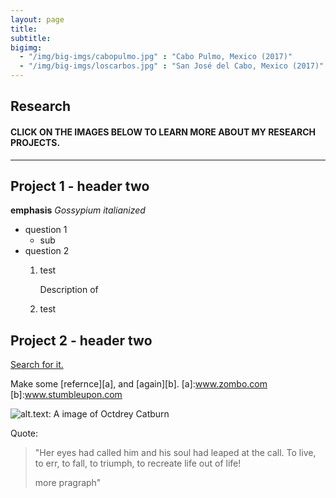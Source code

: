 ```yaml
---
layout: page
title: 
subtitle: 
bigimg:
  - "/img/big-imgs/cabopulmo.jpg" : "Cabo Pulmo, Mexico (2017)"
  - "/img/big-imgs/loscarbos.jpg" : "San José del Cabo, Mexico (2017)"
---
```


## Research
#### CLICK ON THE IMAGES BELOW TO LEARN MORE ABOUT MY RESEARCH PROJECTS.
----



## Project 1 - header two
**emphasis**
_Gossypium italianized_
* question 1
  * sub
* question 2
  1. test
    
      Description of 
  2. test


## Project 2 - header two
[Search for it.](www.google.com)

Make some [refernce][a], and [again][b].
[a]:www.zombo.com
[b]:www.stumbleupon.com

![alt.text: A image of Octdrey Catburn](http://octodex.github.com/images/octdrey-catburn.jpg)

Quote:

>"Her eyes had called him and his soul had leaped at the call. To live, to err, to fall, to triumph, to recreate life out of life!
>
>more pragraph"
